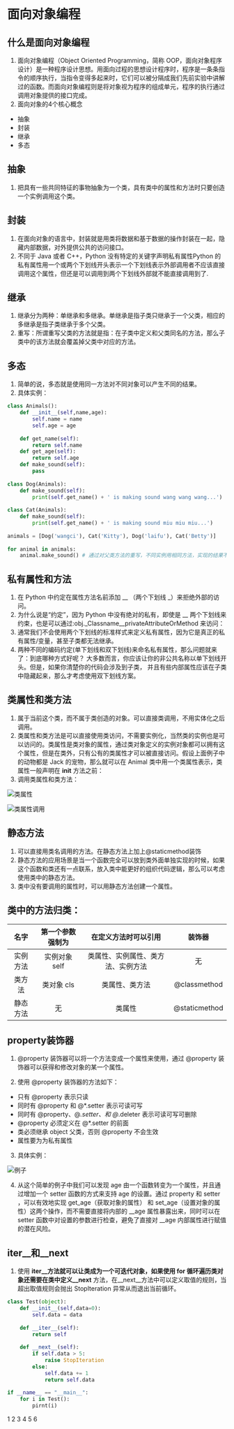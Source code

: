 # 面向对象编程        
        
## 什么是面向对象编程        
1. 面向对象编程（Object Oriented Programming，简称 OOP，面向对象程序设计）是一种程序设计思想。用面向过程的思想设计程序时，程序是一条条指令的顺序执行，当指令变得多起来时，它们可以被分隔成我们先前实验中讲解过的函数。而面向对象编程则是将对象视为程序的组成单元，程序的执行通过调用对象提供的接口完成。        
2. 面向对象的4个核心概念        
* 抽象        
* 封装        
* 继承        
* 多态        
        
## 抽象        
1. 把具有一些共同特征的事物抽象为一个类，具有类中的属性和方法时只要创造一个实例调用这个类。        
        
## 封装        
1. 在面向对象的语言中，封装就是用类将数据和基于数据的操作封装在一起，隐藏内部数据，对外提供公共的访问接口。        
2. 不同于 Java 或者 C++，Python 没有特定的关键字声明私有属性Python 的私有属性用一个或两个下划线开头表示一个下划线表示外部调用者不应该直接调用这个属性，但还是可以调用到两个下划线外部就不能直接调用到了.        
        
## 继承        
1. 继承分为两种：单继承和多继承。单继承是指子类只继承于一个父类，相应的多继承是指子类继承于多个父类。        
2. 重写：所谓重写父类的方法就是指：在子类中定义和父类同名的方法，那么子类中的该方法就会覆盖掉父类中对应的方法。        
        
## 多态        
1. 简单的说，多态就是使用同一方法对不同对象可以产生不同的结果。        
2. 具体实例：    
    
```python    
class Animals():    
	def __init__(self,name,age):    
		self.name = name    
		self.age = age    
    
	def get_name(self):    
		return self.name    
	def get_age(self):    
		return self.age    
	def make_sound(self):    
		pass    
    
class Dog(Animals):    
	def make_sound(self):    
		print(self.get_name() + ' is making sound wang wang wang...')    
    
class Cat(Animals):    
	def make_sound(self):    
		print(self.get_name() + ' is making sound miu miu miu...')    
    
animals = [Dog('wangci'), Cat('Kitty'), Dog('laifu'), Cat('Betty')]    
    
for animal in animals:    
	animal.make_sound()	# 通过对父类方法的重写，不同实例用相同方法，实现的结果不同。    
```    
    
    
        
## 私有属性和方法        
1. 在 Python 中约定在属性方法名前添加 __ （两个下划线 _）来拒绝外部的访问。        
2. 为什么说是“约定”，因为 Python 中没有绝对的私有，即使是 __ 两个下划线来约束，也是可以通过:obj._Classname__privateAttributeOrMethod 来访问：        
3. 通常我们不会使用两个下划线的标准样式来定义私有属性，因为它是真正的私有属性/变量，甚至子类都无法继承。    
4. 两种不同的编码约定(单下划线和双下划线)来命名私有属性，那么问题就来了：到底哪种方式好呢？ 大多数而言，你应该让你的非公共名称以单下划线开头。但是，如果你清楚你的代码会涉及到子类， 并且有些内部属性应该在子类中隐藏起来，那么才考虑使用双下划线方案。    
    
        
## 类属性和类方法        
1. 属于当前这个类，而不属于类创造的对象。可以直接类调用，不用实体化之后调用。        
2. 类属性和类方法是可以直接使用类访问，不需要实例化，当然类的实例也是可以访问的。类属性是类对象的属性，通过类对象定义的实例对象都可以拥有这个属性，但是在类外，只有公有的类属性才可以被直接访问。假设上面例子中的动物都是 Jack 的宠物，那么就可以在 Animal 类中用一个类属性表示，类属性一般声明在 __init__ 方法之前：        
3. 调用类属性和类方法：        
        
![类属性](image/leishuxing.png)         
        
![类属性调用](image/diaoyong.png)         
        
## 静态方法        
1. 可以直接用类名调用的方法。在静态方法上加上@staticmethod装饰        
2. 静态方法的应用场景是当一个函数完全可以放到类外面单独实现的时候，如果这个函数和类还有一点联系，放入类中能更好的组织代码逻辑，那么可以考虑使用类中的静态方法。        
3. 类中没有要调用的属性时，可以用静态方法创建一个属性。    
        
## 类中的方法归类：        
| 名字 | 第一个参数强制为 | 在定义方法时可以引用 | 装饰器 |        
| :----: | :----: | :----: | :----: |        
| 实例方法 | 实例对象 self | 类属性、实例属性、类方法、实例方法 | 无 |        
| 类方法 | 类对象 cls | 类属性、类方法 | @classmethod |        
| 静态方法 | 无 | 类属性 | @staticmethod |        
        
## property装饰器        
1. @property 装饰器可以将一个方法变成一个属性来使用，通过 @property 装饰器可以获得和修改对象的某一个属性。        
        
2. 使用 @property 装饰器的方法如下：        
        
* 只有 @property 表示只读        
* 同时有 @property 和 @*.setter 表示可读可写        
* 同时有 @property、@*.setter、和 @*.deleter 表示可读可写可删除        
* @property 必须定义在 @*.setter 的前面        
* 类必须继承 object 父类，否则 @property 不会生效         
* 属性要为为私有属性        
        
3. 具体实例：        
        
![例子](image/1.png)         
        
4. 从这个简单的例子中我们可以发现 age 由一个函数转变为一个属性，并且通过增加一个 setter 函数的方式来支持 age 的设置。通过 property 和 setter ，可以有效地实现 get_age（获取对象的属性） 和 set_age（设置对象的属性）这两个操作，而不需要直接将内部的 __age 属性暴露出来，同时可以在 setter 函数中对设置的参数进行检查，避免了直接对 __age 内部属性进行赋值的潜在风险。        
    
## __iter__和__next__    
1. 使用 __iter__方法就可以让类成为一个可迭代对象，如果使用 for 循环遍历类对象还需要在类中定义__next__ 方法，在__next__方法中可以定义取值的规则，当超出取值规则会抛出 StopIteration 异常从而退出当前循环。    
```python    
class Test(object):    
	def __init__(self,data=0):    
		self.data = data    
    
	def __iter__(self):    
		return self    
    
	def __next__(self):    
		if self.data > 5:    
			raise StopIteration    
		else:    
			self.data += 1    
			return self.data    
    
if __name__ == "__main__":    
	for i in Test():    
		pirnt(i)    
```    
1 2 3 4 5 6    
